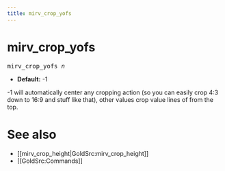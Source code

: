 ```yaml
---
title: mirv_crop_yofs
---
```


# mirv_crop_yofs

<tt>mirv_crop_yofs _n_</tt>

* **Default:** -1

-1 will automatically center any cropping action (so you can easily crop 4:3 down to 16:9 and stuff like that), other values crop value lines of from the top.

# See also

* [[mirv_crop_height|GoldSrc:mirv_crop_height]]
* [[GoldSrc:Commands]]

